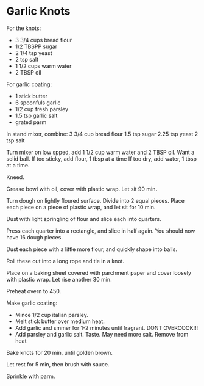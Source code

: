 # Garlic Knots
For the knots:
* 3 3/4 cups bread flour
* 1/2 TBSPP sugar
* 2 1/4 tsp yeast
* 2 tsp salt
* 1 1/2 cups warm water
* 2 TBSP oil

For garlic coating:
* 1 stick butter
* 6 spoonfuls garlic
* 1/2 cup fresh parsley
* 1.5 tsp garlic salt
* grated parm

In stand mixer, combine:
3 3/4 cup bread flour
1.5 tsp sugar
2.25 tsp yeast
2 tsp salt

Turn mixer on low spped, add 1 1/2 cup warm water and 2 TBSP oil.
Want a solid ball. 
If too sticky, add flour, 1 tbsp at a time
If too dry, add water, 1 tbsp at a time.

Kneed.

Grease bowl with oil, cover with plastic wrap.  Let sit 90 min.

Turn dough on lightly floured surface.  Divide into 2 equal pieces.  Place each piece on a piece of plastic wrap, and let sit for 10 min.

Dust with light springling of flour and slice each into quarters.

Press each quarter into a rectangle, and slice in half again. You should now have 16 dough pieces.

Dust each piece with a little more flour, and quickly shape into balls.

Roll these out into a long rope and tie in a knot.  

Place on a baking sheet covered with parchment paper and cover loosely with plastic wrap.  Let rise another 30 min.

Preheat overn to 450.  

Make garlic coating:
* Mince 1/2 cup italian parsley.
* Melt stick butter over medium heat.  
* Add garlic and smmer for 1-2 minutes until fragrant.  DONT OVERCOOK!!!
* Add parsley and garlic salt.  Taste.  May need more salt.  Remove from heat

Bake knots for 20 min, until golden brown.

Let rest for 5 min, then brush with sauce.

Sprinkle with parm.


